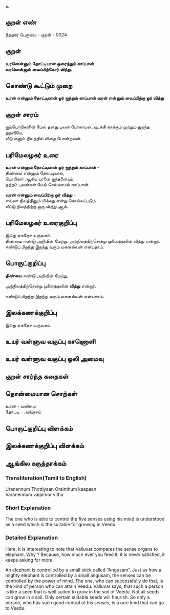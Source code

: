 உ

## குறள் எண் 

நீத்தார் பெருமை - குறள் - 0024  

## குறள் 

**உரனென்னும் தோட்டியான் ஓரைந்தும் காப்பான்  
வரனென்னும் வைப்பிற்கோர் வித்து.**

## கொண்டு கூட்டும் முறை

**உரன் என்னும் தோட்டியான் ஓர் ஐந்தும் காப்பான் வரன் என்னும் வைப்பிற்கு ஓர் வித்து** 

## குறள் சாரம் 

ஐம்பொறிகளின் மேல் தனது புலன் போகாமல் அடக்கி காக்கும் முற்றும் துறந்த துறவியே,  
வீடு எனும் நிலத்தில் விதை போன்றவன்.  

## பரிமேலழகர் உரை

**உரன் என்னும் தோட்டியான் ஓர் ஐந்தும் காப்பான்** -  
திண்மை என்னும் தோட்டியால்,  
பொறிகள் ஆகிய யானை ஐந்தனையும்  
தத்தம் புலன்கள் மேல் செல்லாமல் காப்பான்.  

**வரன் என்னும் வைப்பிற்கு ஓர் வித்து** -  
எல்லா நிலத்தினும் மிக்கது என்று சொல்லப்படும்  
வீட்டு நிலத்திற்கு ஒரு வித்து ஆம்.

## பரிமேலழகர் உரைகுறிப்பு   

இஃது ஏகதேச உருவகம்.  
திண்மை ஈண்டு அறிவின் மேற்று. 
அந்நிலத்திற்சென்று முளைத்தலின் வித்து என்றார்.
ஈண்டுப் பிறந்து இறந்து வரும் மகனல்லன் என்பதாம்.  

## பொருட்குறிப்பு 

**திண்மை** ஈண்டு அறிவின் மேற்று.  

அந்நிலத்திற்சென்று முளைத்தலின் **வித்து** என்றார்.  

ஈண்டுப் பிறந்து இறந்து வரும் மகனல்லன் என்பதாம். 

## இலக்கணக்குறிப்பு  

இஃது ஏகதேச உருவகம்.   

## உயர் வள்ளுவ வகுப்பு காணொளி


## உயர் வள்ளுவ வகுப்பு ஒலி அமைவு 

 
## குறள் சார்ந்த கதைகள் 


## தொன்மையான சொற்கள்
உரன் - வலிமை  
தோட்டி - அங்குசம் 

## பொருட்குறிப்பு விளக்கம்


## இலக்கணக்குறிப்பு விளக்கம்



## ஆங்கில கருத்தாக்கம் 
### Transliteration(Tamil to English)   
Uranennum Thottiyaan Orainthum kaapaan  
Varanennum vaipirkor vithu  

### Short Explanation
The one who is able to control the five senses using his mind is understood as a seed which is the suitable for growing in Veedu.  

### Detailed Explanation 
Here, it is interesting to note that Valluvar compares the sense organs to elephant. Why ? Because, how much ever you feed it, it is never satisfied, it keeps asking for more.  

An elephant is controlled by a small stick called “Angusam”. Just as how a mighty elephant is controlled by a small angusam, the senses can be controlled by the power of mind. The one, who can successfully do that, is the kind of person who can attain Veedu. Valluvar says, that such a person is like a seed that is well suited to grow in the soil of Veedu. Not all seeds can grow in a soil. Only certain suitable seeds will flourish. So only a person, who has such good control of his senses, is a rare kind that can go to Veedu. 
